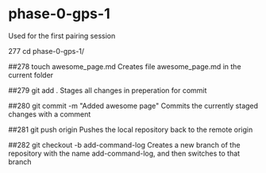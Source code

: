 # phase-0-gps-1
Used for the first pairing session

  277  cd phase-0-gps-1/


  ##278  touch awesome_page.md
Creates file awesome_page.md in the current folder


  ##279  git add .
Stages all changes in preperation for commit


  ##280  git commit -m "Added awesome page" 
Commits the currently staged changes with a comment

  ##281  git push origin
Pushes the local repository back to the remote origin

  ##282  git checkout -b add-command-log
Creates a new branch of the repository with the name add-command-log, and then switches to that branch

